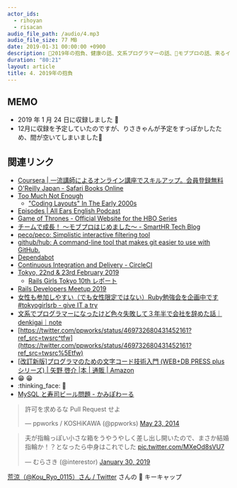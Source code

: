 ```yaml
---
actor_ids:
  - rihoyan
  - risacan
audio_file_path: /audio/4.mp3
audio_file_size: 77 MB
date: 2019-01-31 00:00:00 +0900
description: 2019年の抱負、健康の話、文系プログラマーの話、モブプロの話、来るイベントの話をしました。
duration: "80:21"
layout: article
title: 4. 2019年の抱負
---
```


## MEMO

- 2019 年 1 月 24 日に収録しました 📆
- 12月に収録を予定していたのですが、りさきゃんが予定をすっぽかしたため、間が空いてしまいました🙏

## 関連リンク

- [Coursera \| 一流講師によるオンライン講座でスキルアップ。会員登録無料](https://ja.coursera.org/)
- [O'Reilly Japan \- Safari Books Online](https://www.oreilly.co.jp/safari/)
- [Too Much Not Enough](https://toomuchnotenough.site/)
  - ["Coding Layouts" In The Early 2000s](https://toomuchnotenough.site/episodes/s02e03.html)
- [Episodes \| All Ears English Podcast](https://www.allearsenglish.com/episodes/)
- [Game of Thrones \- Official Website for the HBO Series](https://www.hbo.com/game-of-thrones)
- [チームで成長！ 〜モブプロはじめました〜 \- SmartHR Tech Blog](https://tech.smarthr.jp/entry/2018/10/31/192705)
- [peco/peco: Simplistic interactive filtering tool](https://github.com/peco/peco)
- [github/hub: A command\-line tool that makes git easier to use with GitHub\.](https://github.com/github/hub)
- [Dependabot](https://dependabot.com/)
- [Continuous Integration and Delivery \- CircleCI](https://circleci.com/)
- [Tokyo, 22nd & 23rd February 2019](http://railsgirls.com/tokyo.html)
    - [Rails Girls Tokyo 10th レポート](https://magazine.rubyist.net/articles/0059/0059-RailsGirlsTokyo10th.html)
- [Rails Developers Meetup 2019](https://railsdm.github.io/)
- [女性も参加しやすい（でも女性限定ではない）Ruby勉強会を企画中です \#tokyogirlsrb \- give IT a try](https://blog.jnito.com/entry/2019/01/10/133717)
- [文系でプログラマーになったけど色々失敗して３年半で会社を辞めた話｜denkigai｜note](https://note.mu/denkigai/n/nafff6bd87802)
- [https://twitter.com/ppworks/status/469732680431452161?ref_src=twsrc^tfw](https://twitter.com/ppworks/status/469732680431452161?ref_src=twsrc%5Etfw)
- [\[改訂新版\]プログラマのための文字コード技術入門 \(WEB\+DB PRESS plusシリーズ\) \| 矢野 啓介 \|本 \| 通販 \| Amazon](https://www.amazon.co.jp/%E6%94%B9%E8%A8%82%E6%96%B0%E7%89%88-%E3%83%97%E3%83%AD%E3%82%B0%E3%83%A9%E3%83%9E%E3%81%AE%E3%81%9F%E3%82%81%E3%81%AE%E6%96%87%E5%AD%97%E3%82%B3%E3%83%BC%E3%83%89%E6%8A%80%E8%A1%93%E5%85%A5%E9%96%80-WEB-PRESS-plus%E3%82%B7%E3%83%AA%E3%83%BC%E3%82%BA/dp/4297102919/ref=dp_ob_title_bk)
- :grin: 😁
- :thinking_face: 🤔
- [MySQL と寿司ビール問題 \- かみぽわーる](https://blog.kamipo.net/entry/2015/03/23/093052)

<blockquote class="twitter-tweet"><p lang="ja" dir="ltr">許可を求めるな Pull Request せよ</p>— ppworks / KOSHiKAWA (@ppworks) <a href="[https://twitter.com/ppworks/status/469732680431452161?ref_src=twsrc^tfw](https://twitter.com/ppworks/status/469732680431452161?ref_src=twsrc%5Etfw)">May 23, 2014</a></blockquote> <script async src="[https://platform.twitter.com/widgets.js](https://platform.twitter.com/widgets.js)" charset="utf-8"></script>

<blockquote class="twitter-tweet"><p lang="ja" dir="ltr">夫が指輪っぽい小さな箱をうやうやしく差し出し開いたので、まさか結婚指輪か！？となったら中身はこれでした <a href="https://t.co/MXeOd8sVU7">pic.twitter.com/MXeOd8sVU7</a></p>&mdash; むらさき (@interestor) <a href="https://twitter.com/interestor/status/1090643058377408514?ref_src=twsrc%5Etfw">January 30, 2019</a></blockquote> <script async src="https://platform.twitter.com/widgets.js" charset="utf-8"></script>

[荒涼（@Kou\_Ryo\_0115）さん / Twitter](https://twitter.com/Kou_Ryo_0115) さんの 🤔 キーキャップ

